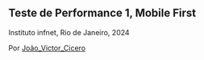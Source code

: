 ## Teste de Performance 1, Mobile First
Instituto infnet, Rio de Janeiro, 2024

Por [João_Victor_Cicero](https://github.com/jvcmtr) 
